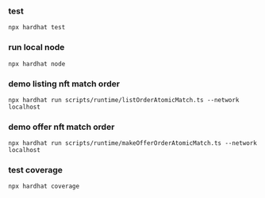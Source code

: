 ### test
```
npx hardhat test
```
### run local node
```
npx hardhat node
```
### demo listing nft match order
```
npx hardhat run scripts/runtime/listOrderAtomicMatch.ts --network localhost
```
### demo offer nft match order
```
npx hardhat run scripts/runtime/makeOfferOrderAtomicMatch.ts --network localhost
```
### test coverage
```
npx hardhat coverage
```
